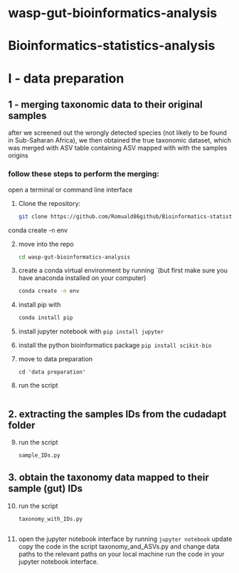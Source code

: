 # wasp-gut-bioinformatics-analysis


# Bioinformatics-statistics-analysis

# I - data preparation

## 1 - merging taxonomic data to their original samples

after we screened out the wrongly detected species (not likely to be found in Sub-Saharan Africa), we then obtained the true taxonomic dataset, which was merged with ASV table containing ASV mapped with with the samples origins

### follow these steps to perform the merging:
open a terminal or command line interface

1. Clone the repository:
   ```bash
   git clone https://github.com/Romuald86github/Bioinformatics-statistics-analysis.git

conda create -n env

2. move into the repo

   ```bash
   cd wasp-gut-bioinformatics-analysis

   
2. create a conda virtual environment by running `(but first make sure you have anaconda installed on your computer)
   ```bash
   conda create -n env 


3. install pip with
   ```bash
   conda install pip
   
4. install jupyter notebook with ```pip install jupyter```
5. install the python bioinformatics package ```pip install scikit-bio```
6. move to data preparation
   ```
   cd 'data preparation'
7. run the script
   ```python tax_asv_merg.py


## 2. extracting the samples IDs from the cudadapt folder

9. run the script
    ```bash
    sample_IDs.py

## 3. obtain the taxonomy data mapped to their sample (gut) IDs 

10. run the script
    ```bash
    taxonomy_with_IDs.py



9. open the jupyter notebook interface by running ```jupyter notebook```
update 
copy the code in the script taxonomy_and_ASVs.py and change data paths to the relevant paths on your local machine
run the code in your jupyter notebook interface. 

